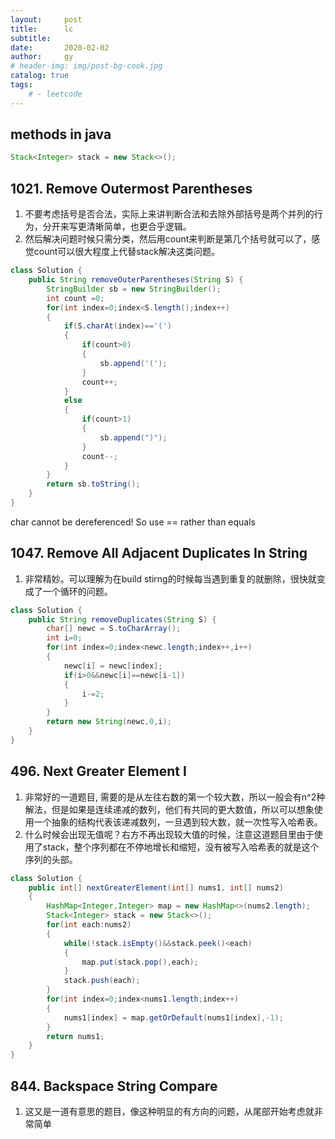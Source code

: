 ```yaml
---
layout:     post
title:      lc
subtitle:   
date:       2020-02-02
author:     gy
# header-img: img/post-bg-cook.jpg
catalog: true
tags:
    # - leetcode
---
```

## methods in java
```java
Stack<Integer> stack = new Stack<>();
```
## 1021. Remove Outermost Parentheses
1. 不要考虑括号是否合法，实际上来讲判断合法和去除外部括号是两个并列的行为，分开来写更清晰简单，也更合乎逻辑。
2. 然后解决问题时候只需分类，然后用count来判断是第几个括号就可以了，感觉count可以很大程度上代替stack解决这类问题。
```java
class Solution {
    public String removeOuterParentheses(String S) {
        StringBuilder sb = new StringBuilder();
        int count =0;
        for(int index=0;index<S.length();index++)
        {
            if(S.charAt(index)=='(')
            {
                if(count>0)
                {
                    sb.append('(');
                }
                count++;
            }
            else
            {
                if(count>1)
                {
                    sb.append(")");
                }
                count--;
            }
        }
        return sb.toString();
    }
}
```

char cannot be dereferenced! So use == rather than equals

## 1047. Remove All Adjacent Duplicates In String
1. 非常精妙。可以理解为在build stirng的时候每当遇到重复的就删除，很快就变成了一个循环的问题。

```java
class Solution {
    public String removeDuplicates(String S) {
        char[] newc = S.toCharArray();
        int i=0;
        for(int index=0;index<newc.length;index++,i++)
        {
            newc[i] = newc[index];
            if(i>0&&newc[i]==newc[i-1])
            {
                i-=2;
            }
        }
        return new String(newc,0,i);
    }
}
```

## 496. Next Greater Element I
1. 非常好的一道题目, 需要的是从左往右数的第一个较大数，所以一般会有n^2种解法，但是如果是连续递减的数列，他们有共同的更大数值，所以可以想象使用一个抽象的结构代表该递减数列，一旦遇到较大数，就一次性写入哈希表。
2.  什么时候会出现无值呢？右方不再出现较大值的时候，注意这道题目里由于使用了stack，整个序列都在不停地增长和缩短，没有被写入哈希表的就是这个序列的头部。

```java
class Solution {
    public int[] nextGreaterElement(int[] nums1, int[] nums2) 
    {
        HashMap<Integer,Integer> map = new HashMap<>(nums2.length);
        Stack<Integer> stack = new Stack<>();
        for(int each:nums2)
        {
            while(!stack.isEmpty()&&stack.peek()<each)
            {
                map.put(stack.pop(),each);
            }
            stack.push(each);
        }
        for(int index=0;index<nums1.length;index++)
        {
            nums1[index] = map.getOrDefault(nums1[index],-1);
        }
        return nums1;
    }
}
```

## 844. Backspace String Compare
1. 这又是一道有意思的题目，像这种明显的有方向的问题，从尾部开始考虑就非常简单